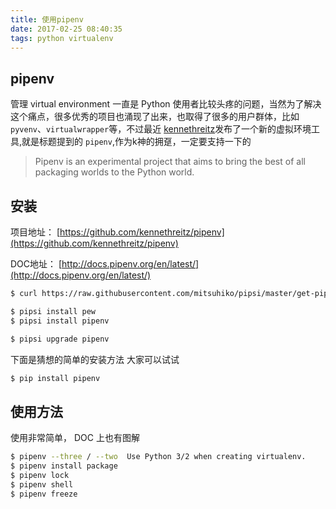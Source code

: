 ```yaml
---
title: 使用pipenv
date: 2017-02-25 08:40:35
tags: python virtualenv
---
```


## pipenv

管理 virtual environment 一直是 Python 使用者比较头疼的问题，当然为了解决这个痛点，很多优秀的项目也涌现了出来，也取得了很多的用户群体，比如 `pyvenv`、`virtualwrapper`等，不过最近 [kennethreitz](https://github.com/kennethreitz)发布了一个新的虚拟环境工具,就是标题提到的 `pipenv`,作为k神的拥趸，一定要支持一下的

> Pipenv is an experimental project that aims to bring the best of all packaging worlds to the Python world.

## 安装

项目地址： [https://github.com/kennethreitz/pipenv](https://github.com/kennethreitz/pipenv)

DOC地址： [http://docs.pipenv.org/en/latest/](http://docs.pipenv.org/en/latest/)

```bash
$ curl https://raw.githubusercontent.com/mitsuhiko/pipsi/master/get-pipsi.py | python

$ pipsi install pew
$ pipsi install pipenv

$ pipsi upgrade pipenv
```

下面是猜想的简单的安装方法 大家可以试试

```bash
$ pip install pipenv
```

## 使用方法

使用非常简单， DOC 上也有图解

```bash
$ pipenv --three / --two  Use Python 3/2 when creating virtualenv.
$ pipenv install package
$ pipenv lock
$ pipenv shell
$ pipenv freeze
```
